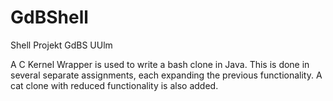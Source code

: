 # GdBShell
Shell Projekt GdBS UUlm

A C Kernel Wrapper is used to write a bash clone in Java. This is done in several separate assignments, each expanding the previous functionality.
A cat clone with reduced functionality is also added.
